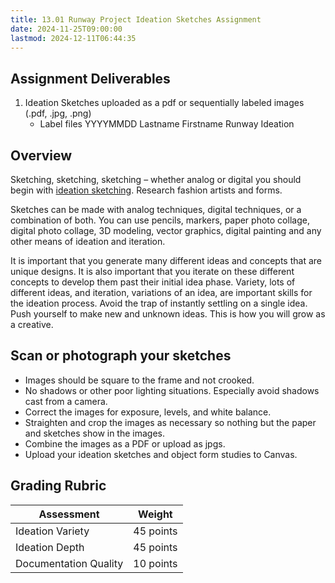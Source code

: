 ```yaml
---
title: 13.01 Runway Project Ideation Sketches Assignment
date: 2024-11-25T09:00:00
lastmod: 2024-12-11T06:44:35
---
```


## Assignment Deliverables

1. Ideation Sketches uploaded as a pdf or sequentially labeled images (.pdf, .jpg, .png)
   - Label files YYYYMMDD Lastname Firstname Runway Ideation

## Overview

Sketching, sketching, sketching – whether analog or digital you should begin with [ideation sketching](../../../../drawing/ideation-sketches.md).
Research fashion artists and forms.

Sketches can be made with analog techniques, digital techniques, or a combination of both. You can use pencils, markers, paper photo collage, digital photo collage, 3D modeling, vector graphics, digital painting and any other means of ideation and iteration.

It is important that you generate many different ideas and concepts that are unique designs. It is also important that you iterate on these different concepts to develop them past their initial idea phase. Variety, lots of different ideas, and iteration, variations of an idea, are important skills for the ideation process. Avoid the trap of instantly settling on a single idea. Push yourself to make new and unknown ideas. This is how you will grow as a creative.

## Scan or photograph your sketches

- Images should be square to the frame and not crooked.
- No shadows or other poor lighting situations. Especially avoid shadows cast from a camera.
- Correct the images for exposure, levels, and white balance.
- Straighten and crop the images as necessary so nothing but the paper and sketches show in the images.
- Combine the images as a PDF or upload as jpgs.
- Upload your ideation sketches and object form studies to Canvas.

## Grading Rubric

<div class="responsive-table-markdown">

| Assessment            | Weight    |
| --------------------- | --------- |
| Ideation Variety      | 45 points |
| Ideation Depth        | 45 points |
| Documentation Quality | 10 points |

</div>
